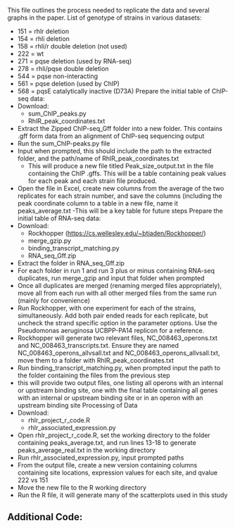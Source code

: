 This file outlines the process needed to replicate the data and several graphs in the paper.
List of genotype of strains in various datasets:
- 151 = rhlr deletion
- 154 = rhli deletion
- 158 = rhli/r double deletion (not used)
- 222 = wt
- 271 = pqse deletion (used by RNA-seq)
- 278 = rhli/pqse double deletion
- 544 = pqse non-interacting
- 561 = pqse deletion (used by ChIP)
- 568 = pqsE catalytically inactive (D73A)
Prepare the initial table of ChIP-seq data:
- Download:
   - sum_ChIP_peaks.py
   - RhlR_peak_coordinates.txt
- Extract the Zipped ChIP-seq_Gff folder into a new folder. This contains .gff form data from an alignment of ChIP-seq sequencing output
- Run the sum_ChIP-peaks.py file
- Input when prompted, this should include the path to the extracted folder, and the path/name of RhlR_peak_coordinates.txt
  - This will produce a new file titled Peak_size_output.txt in the file containing the ChIP .gffs. This will be a table containing peak values
    for each peak and each strain file produced.
- Open the file in Excel, create new columns from the average of the two replicates for each strain number, and save the columns (including the peak coordinate column to a table in a new file, name it peaks_average.txt
  -This will be a key table for future steps
Prepare the initial table of RNA-seq data:
- Download:
   - Rockhopper (https://cs.wellesley.edu/~btjaden/Rockhopper/)
   - merge_gzip.py
   - binding_transcript_matching.py
   - RNA_seq_Gff.zip
- Extract the folder in RNA_seq_Gff.zip
- For each folder in run 1 and run 3 plus or minus containing RNA-seq duplicates, run merge_gzip and input that folder when prompted
- Once all duplicates are merged (renaming merged files appropriately), move all from each run with all other merged files from the same run (mainly for convenience)
- Run Rockhopper, with one experiment for each of the strains, simultaneously. Add both pair ended reads for each replicate, but uncheck the strand specific option in the parameter options. Use the Pseudomonas aeruginosa UCBPP-PA14 replicon for a reference.
- Rockhopper will generate two relevant files, NC_008463_operons.txt and NC_008463_transcripts.txt. Ensure they are named NC_008463_operons_allvsall.txt and NC_008463_operons_allvsall.txt, move them to a folder with RhlR_peak_coordinates.txt
- Run binding_transcript_matching.py, when prompted input the path to the folder containing the files from the previous step
- this will provide two output files, one listing all operons with an internal or upstream binding site, one with the final table containing all genes with an internal or upstream binding site or in an operon with an upstream binding site
Processing of Data
- Download:
   - rhlr_project_r_code.R
   - rhlr_associated_expression.py
- Open rhlr_project_r_code.R, set the working directory to the folder containing peaks_average.txt, and run lines 13-18 to generate peaks_average_real.txt in the working directory
- Run rhlr_associated_expression.py, input prompted paths
- From the output file, create a new version containing columns containing site locations, expression values for each site, and qvalue 222 vs 151
- Move the new file to the R working directory
- Run the R file, it will generate many of the scatterplots used in this study

Additional Code:
- 
